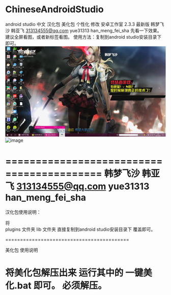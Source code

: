 # ChineseAndroidStudio
 android studio 中文 汉化包 美化包 个性化 修改 安卓工作室 2.3.3 最新版
 韩梦飞沙  韩亚飞  313134555@qq.com  yue31313  han_meng_fei_sha
 先看一下效果。 建议全屏看图，或者新标签看图。
 使用方法：复制到android studio安装目录下即可。
![image](https://github.com/yue31313/ChineseAndroidStudio/blob/master/TuPian/GIF2.gif)
![image](https://github.com/yue31313/ChineseAndroidStudio/blob/master/TuPian/GIF6.gif)


==========================================
 韩梦飞沙  韩亚飞  313134555@qq.com  yue31313  han_meng_fei_sha
==========================================
汉化包使用说明：

将  
plugins 文件夹
lib  文件夹
直接复制到android studio安装目录下 覆盖即可。

==========================================

美化包 使用说明

将美化包解压出来  运行其中的 一键美化.bat 即可。 必须解压。
==========================================